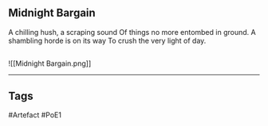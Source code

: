 ## Midnight Bargain
A chilling hush, a scraping sound
Of things no more entombed in ground.
A shambling horde is on its way
To crush the very light of day.
##
![[Midnight Bargain.png]]

---
## Tags
#Artefact
#PoE1